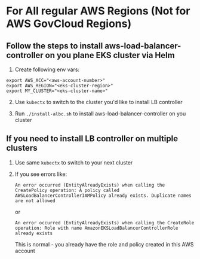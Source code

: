 # For All regular AWS Regions (Not for AWS GovCloud Regions)

## Follow the steps to install aws-load-balancer-controller on you plane EKS cluster via Helm

1. Create following env vars:
```
export AWS_ACC="<aws-account-number>"
export AWS_REGION="<eks-cluster-region>"
export MY_CLUSTER="<eks-cluster-name>"
```

2. Use `kubectx` to switch to the cluster you'd like to install LB controller

3. Run `./install-albc.sh` to install aws-load-balancer-controller on you cluster

## If you need to install LB controller on multiple clusters

1. Use same `kubectx` to switch to your next cluster

2. If you see errors like: 

    `An error occurred (EntityAlreadyExists) when calling the CreatePolicy operation: A policy called AWSLoadBalancerControllerIAMPolicy already exists. Duplicate names are not allowed`

    or 

    `An error occurred (EntityAlreadyExists) when calling the CreateRole operation: Role with name AmazonEKSLoadBalancerControllerRole already exists`

    This is normal - you already have the role and policy created in this AWS account
